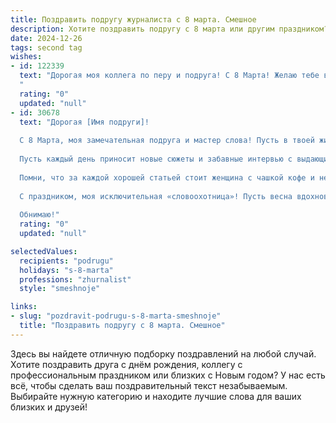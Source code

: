 ```yaml
---
title: Поздравить подругу журналиста с 8 марта. Смешное
description: Хотите поздравить подругу с 8 марта или другим праздником? Наш ИИ создаст незабываемое поздравление, а вы обязательно выделитесь среди других.  
date: 2024-12-26
tags: second tag
wishes:
- id: 122339
  text: "Дорогая моя коллега по перу и подруга! С 8 Марта! Желаю тебе в этот день море позитива, чтобы твои статьи были острее, чем перчик халапеньо, а интервью – интереснее, чем сериал про зомби-депутатов! Пусть твой рабочий график будет настолько гибким, как твоя фантазия, а зарплата – настолько высокой, чтобы ты могла позволить себе отпуск на Мальдивах, где будешь писать репортажи о том, как кокосы сами падают в руки.  Главное – не забывай, что ты — звезда журналистики и просто потрясающая женщина!
  "
  rating: "0"
  updated: "null"
- id: 30678
  text: "Дорогая [Имя подруги]!
  
  С 8 Марта, моя замечательная подруга и мастер слова! Пусть в твоей жизни всегда будет больше восхитительных историй, чем у всех российских сериалов вместе взятых! Желаю, чтобы твои публикации взрывали рейтинги, а читатели оставляли комментарии, полные восторга, как после хорошего вечернего шоу!
  
  Пусть каждый день приносит новые сюжеты и забавные интервью с выдающимися личноcтями – даже если это просто твой кот, который снова проспал важную встречу. Желаю тебе остроумия, как у настоящего репортера, и удачи, как у футболиста в последней минуте матча!
  
  Помни, что за каждой хорошей статьей стоит женщина с чашкой кофе и неимоверной харизмой! Пусть окружающие видят в тебе не только журналиста, но и настоящую muse, вдохновляющую на великие дела.
  
  С праздником, моя исключительная «словоохотница»! Пусть весна вдохновит тебя на новые свершения, а я всегда буду рядом, чтобы словам твоим завидовать и в любознательности утопать!
  
  Обнимаю!"
  rating: "0"
  updated: "null"

selectedValues:
  recipients: "podrugu"
  holidays: "s-8-marta"
  professions: "zhurnalist"
  style: "smeshnoje"

links:
- slug: "pozdravit-podrugu-s-8-marta-smeshnoje"
  title: "Поздравить подругу с 8 марта. Смешное"
---
```


Здесь вы найдете отличную подборку поздравлений на любой случай.
Хотите поздравить друга с днём рождения, коллегу с профессиональным праздником или близких с Новым годом? У нас есть всё, чтобы сделать ваш поздравительный текст незабываемым. Выбирайте нужную категорию и находите лучшие слова для ваших близких и друзей!
